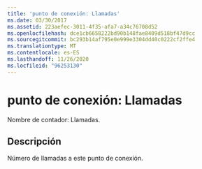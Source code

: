 ```yaml
---
title: 'punto de conexión: Llamadas'
ms.date: 03/30/2017
ms.assetid: 223aefec-3011-4f35-afa7-a34c76708d52
ms.openlocfilehash: dce1cb6658222bd90b148fae8409d518bf47d9cc
ms.sourcegitcommit: bc293b14af795e0e999e3304dd40c0222cf2ffe4
ms.translationtype: MT
ms.contentlocale: es-ES
ms.lasthandoff: 11/26/2020
ms.locfileid: "96253130"
---
```

# <a name="endpoint-calls"></a>punto de conexión: Llamadas

Nombre de contador: Llamadas.  
  
## <a name="description"></a>Descripción  

 Número de llamadas a este punto de conexión.
